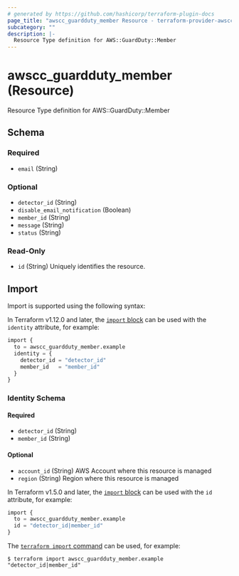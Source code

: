 ```yaml
---
# generated by https://github.com/hashicorp/terraform-plugin-docs
page_title: "awscc_guardduty_member Resource - terraform-provider-awscc"
subcategory: ""
description: |-
  Resource Type definition for AWS::GuardDuty::Member
---
```


# awscc_guardduty_member (Resource)

Resource Type definition for AWS::GuardDuty::Member



<!-- schema generated by tfplugindocs -->
## Schema

### Required

- `email` (String)

### Optional

- `detector_id` (String)
- `disable_email_notification` (Boolean)
- `member_id` (String)
- `message` (String)
- `status` (String)

### Read-Only

- `id` (String) Uniquely identifies the resource.

## Import

Import is supported using the following syntax:

In Terraform v1.12.0 and later, the [`import` block](https://developer.hashicorp.com/terraform/language/import) can be used with the `identity` attribute, for example:

```terraform
import {
  to = awscc_guardduty_member.example
  identity = {
    detector_id = "detector_id"
    member_id   = "member_id"
  }
}
```

<!-- schema generated by tfplugindocs -->
### Identity Schema

#### Required

- `detector_id` (String)
- `member_id` (String)

#### Optional

- `account_id` (String) AWS Account where this resource is managed
- `region` (String) Region where this resource is managed

In Terraform v1.5.0 and later, the [`import` block](https://developer.hashicorp.com/terraform/language/import) can be used with the `id` attribute, for example:

```terraform
import {
  to = awscc_guardduty_member.example
  id = "detector_id|member_id"
}
```

The [`terraform import` command](https://developer.hashicorp.com/terraform/cli/commands/import) can be used, for example:

```shell
$ terraform import awscc_guardduty_member.example "detector_id|member_id"
```
